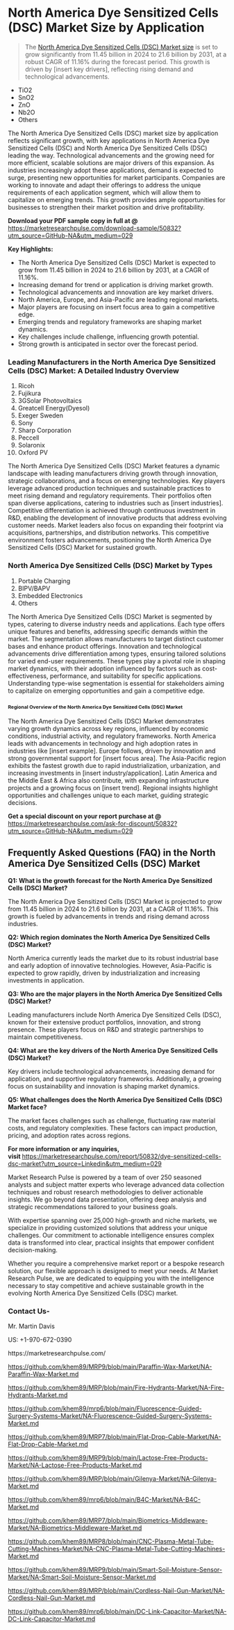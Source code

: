 <h1>North America Dye Sensitized Cells (DSC) Market&nbsp;Size by Application</h1><blockquote><p>The <a href="https://marketresearchpulse.com/download-sample/50832?utm_source=GitHub-NA&amp;utm_medium=029">North America Dye Sensitized Cells (DSC) Market size</a> is set to grow significantly from 11.45 billion in 2024 to 21.6 billion by 2031, at a robust CAGR of 11.16% during the forecast period. This growth is driven by [insert key drivers], reflecting rising demand and technological advancements.</p></blockquote><ul><li>TiO2<li> SnO2<li> ZnO<li> Nb2O<li> Others</li></ul><p>The North America Dye Sensitized Cells (DSC) market size by application reflects significant growth, with key applications in North America Dye Sensitized Cells (DSC) and North America Dye Sensitized Cells (DSC) leading the way. Technological advancements and the growing need for more efficient, scalable solutions are major drivers of this expansion. As industries increasingly adopt these applications, demand is expected to surge, presenting new opportunities for market participants. Companies are working to innovate and adapt their offerings to address the unique requirements of each application segment, which will allow them to capitalize on emerging trends. This growth provides ample opportunities for businesses to strengthen their market position and drive profitability.</p><p><strong>Download your PDF sample copy in full at @ </strong><a href="https://marketresearchpulse.com/download-sample/50832?utm_source=GitHub-NA&amp;utm_medium=029">https://marketresearchpulse.com/download-sample/50832?utm_source=GitHub-NA&amp;utm_medium=029</a></p><p><strong>Key Highlights: </strong></p><ul><li>The North America Dye Sensitized Cells (DSC) Market is expected to grow from 11.45 billion in 2024 to 21.6 billion by 2031, at a CAGR of 11.16%.</li><li>Increasing demand for trend or application is driving market growth.</li><li>Technological advancements and innovation are key market drivers.</li><li>North America, Europe, and Asia-Pacific are leading regional markets.</li><li>Major players are focusing on insert focus area to gain a competitive edge.</li><li>Emerging trends and regulatory frameworks are shaping market dynamics.</li><li>Key challenges include challenge, influencing growth potential.</li><li>Strong growth is anticipated in sector over the forecast period.</li></ul><h3>Leading Manufacturers in the North America Dye Sensitized Cells (DSC) Market: A Detailed Industry Overview</h3><ol><li>Ricoh</li><li>Fujikura</li><li>3GSolar Photovoltaics</li><li>Greatcell Energy(Dyesol)</li><li>Exeger Sweden</li><li>Sony</li><li>Sharp Corporation</li><li>Peccell</li><li>Solaronix</li><li>Oxford PV</li></ol><div class="flex max-w-full flex-col flex-grow"><div class="min-h-8 text-message flex w-full flex-col items-end gap-2 whitespace-normal break-words [.text-message+&amp;]:mt-5" dir="auto" data-message-author-role="assistant" data-message-id="fd8432e4-4910-450d-b182-61b7bfb0a01f" data-message-model-slug="gpt-4o"><div class="flex w-full flex-col gap-1 empty:hidden first:pt-[3px]"><div class="markdown prose w-full break-words dark:prose-invert light"><p>The North America Dye Sensitized Cells (DSC) Market features a dynamic landscape with leading manufacturers driving growth through innovation, strategic collaborations, and a focus on emerging technologies. Key players leverage advanced production techniques and sustainable practices to meet rising demand and regulatory requirements. Their portfolios often span diverse applications, catering to industries such as [insert industries]. Competitive differentiation is achieved through continuous investment in R&amp;D, enabling the development of innovative products that address evolving customer needs. Market leaders also focus on expanding their footprint via acquisitions, partnerships, and distribution networks. This competitive environment fosters advancements, positioning the North America Dye Sensitized Cells (DSC) Market for sustained growth.</p></div></div></div></div><h3>North America Dye Sensitized Cells (DSC) Market by Types</h3><ol><li>Portable Charging<li> BIPV/BAPV<li> Embedded Electronics<li> Others</li></ol><div class="flex max-w-full flex-col flex-grow"><div class="min-h-8 text-message flex w-full flex-col items-end gap-2 whitespace-normal break-words [.text-message+&amp;]:mt-5" dir="auto" data-message-author-role="assistant" data-message-id="084470be-0bb7-4664-bddf-5156b4f41249" data-message-model-slug="gpt-4o-mini"><div class="flex w-full flex-col gap-1 empty:hidden first:pt-[3px]"><div class="markdown prose w-full break-words dark:prose-invert light"><p>The North America Dye Sensitized Cells (DSC) Market is segmented by types, catering to diverse industry needs and applications. Each type offers unique features and benefits, addressing specific demands within the market. The segmentation allows manufacturers to target distinct customer bases and enhance product offerings. Innovation and technological advancements drive differentiation among types, ensuring tailored solutions for varied end-user requirements. These types play a pivotal role in shaping market dynamics, with their adoption influenced by factors such as cost-effectiveness, performance, and suitability for specific applications. Understanding type-wise segmentation is essential for stakeholders aiming to capitalize on emerging opportunities and gain a competitive edge.</p></div></div></div></div><h3><span style="font-size: 11px;">Regional Overview of the North America Dye Sensitized Cells (DSC) Market</span></h3><div class="flex max-w-full flex-col flex-grow"><div class="min-h-8 text-message flex w-full flex-col items-end gap-2 whitespace-normal break-words [.text-message+&amp;]:mt-5" dir="auto" data-message-author-role="assistant" data-message-id="e9038762-ce64-4e30-91c9-9bd413514231" data-message-model-slug="gpt-4o-mini"><div class="flex w-full flex-col gap-1 empty:hidden first:pt-[3px]"><div class="markdown prose w-full break-words dark:prose-invert light"><p>The North America Dye Sensitized Cells (DSC) Market demonstrates varying growth dynamics across key regions, influenced by economic conditions, industrial activity, and regulatory frameworks. North America leads with advancements in technology and high adoption rates in industries like [insert example]. Europe follows, driven by innovation and strong governmental support for [insert focus area]. The Asia-Pacific region exhibits the fastest growth due to rapid industrialization, urbanization, and increasing investments in [insert industry/application]. Latin America and the Middle East &amp; Africa also contribute, with expanding infrastructure projects and a growing focus on [insert trend]. Regional insights highlight opportunities and challenges unique to each market, guiding strategic decisions.</p></div></div></div></div><p><strong>Get a special discount on your report purchase at @ </strong><a href="https://marketresearchpulse.com/ask-for-discount/50832?utm_source=GitHub-NA&amp;utm_medium=029">https://marketresearchpulse.com/ask-for-discount/50832?utm_source=GitHub-NA&amp;utm_medium=029</a></p><h2>Frequently Asked Questions (FAQ) in the North America Dye Sensitized Cells (DSC) Market</h2><p><strong>Q1: What is the growth forecast for the North America Dye Sensitized Cells (DSC) Market?</strong></p><p>The North America Dye Sensitized Cells (DSC) Market is projected to grow from 11.45 billion in 2024 to 21.6 billion by 2031, at a CAGR of 11.16%. This growth is fueled by advancements in trends and rising demand across industries.</p><p><strong>Q2: Which region dominates the North America Dye Sensitized Cells (DSC) Market?</strong></p><p>North America currently leads the market due to its robust industrial base and early adoption of innovative technologies. However, Asia-Pacific is expected to grow rapidly, driven by industrialization and increasing investments in application.</p><p><strong>Q3: Who are the major players in the North America Dye Sensitized Cells (DSC) Market?</strong></p><p>Leading manufacturers include North America Dye Sensitized Cells (DSC), known for their extensive product portfolios, innovation, and strong presence. These players focus on R&amp;D and strategic partnerships to maintain competitiveness.</p><p><strong>Q4: What are the key drivers of the North America Dye Sensitized Cells (DSC) Market?</strong></p><p>Key drivers include technological advancements, increasing demand for application, and supportive regulatory frameworks. Additionally, a growing focus on sustainability and innovation is shaping market dynamics.</p><p><strong>Q5: What challenges does the North America Dye Sensitized Cells (DSC) Market face?</strong></p><p>The market faces challenges such as challenge, fluctuating raw material costs, and regulatory complexities. These factors can impact production, pricing, and adoption rates across regions.</p><p><strong>For more information or any inquiries, visit&nbsp;</strong><a href="https://marketresearchpulse.com/report/50832/dye-sensitized-cells-dsc-market?utm_source=Linkedin&utm_medium=029">https://marketresearchpulse.com/report/50832/dye-sensitized-cells-dsc-market?utm_source=Linkedin&utm_medium=029</a></p><p>Market Research Pulse is powered by a team of over 250 seasoned analysts and subject matter experts who leverage advanced data collection techniques and robust research methodologies to deliver actionable insights. We go beyond data presentation, offering deep analysis and strategic recommendations tailored to your business goals.</p><p>With expertise spanning over 25,000 high-growth and niche markets, we specialize in providing customized solutions that address your unique challenges. Our commitment to actionable intelligence ensures complex data is transformed into clear, practical insights that empower confident decision-making.</p><p>Whether you require a comprehensive market report or a bespoke research solution, our flexible approach is designed to meet your needs. At Market Research Pulse, we are dedicated to equipping you with the intelligence necessary to stay competitive and achieve sustainable growth in the evolving North America Dye Sensitized Cells (DSC) market.</p><h3><strong>Contact Us-</strong></h3><p>Mr. Martin Davis</p><p>US: +1-970-672-0390</p><p>https://marketresearchpulse.com/</p><p><a href="https://github.com/khem89/MRP9/blob/main/Paraffin-Wax-Market/NA-Paraffin-Wax-Market.md">https://github.com/khem89/MRP9/blob/main/Paraffin-Wax-Market/NA-Paraffin-Wax-Market.md</a></p><p><a href="https://github.com/khem89/MRP/blob/main/Fire-Hydrants-Market/NA-Fire-Hydrants-Market.md">https://github.com/khem89/MRP/blob/main/Fire-Hydrants-Market/NA-Fire-Hydrants-Market.md</a></p><p><a href="https://github.com/khem89/mrp6/blob/main/Fluorescence-Guided-Surgery-Systems-Market/NA-Fluorescence-Guided-Surgery-Systems-Market.md">https://github.com/khem89/mrp6/blob/main/Fluorescence-Guided-Surgery-Systems-Market/NA-Fluorescence-Guided-Surgery-Systems-Market.md</a></p><p><a href="https://github.com/khem89/MRP7/blob/main/Flat-Drop-Cable-Market/NA-Flat-Drop-Cable-Market.md">https://github.com/khem89/MRP7/blob/main/Flat-Drop-Cable-Market/NA-Flat-Drop-Cable-Market.md</a></p><p><a href="https://github.com/khem89/MRP9/blob/main/Lactose-Free-Products-Market/NA-Lactose-Free-Products-Market.md">https://github.com/khem89/MRP9/blob/main/Lactose-Free-Products-Market/NA-Lactose-Free-Products-Market.md</a></p><p><a href="https://github.com/khem89/MRP/blob/main/Gilenya-Market/NA-Gilenya-Market.md">https://github.com/khem89/MRP/blob/main/Gilenya-Market/NA-Gilenya-Market.md</a></p><p><a href="https://github.com/khem89/mrp6/blob/main/B4C-Market/NA-B4C-Market.md">https://github.com/khem89/mrp6/blob/main/B4C-Market/NA-B4C-Market.md</a></p><p><a href="https://github.com/khem89/MRP7/blob/main/Biometrics-Middleware-Market/NA-Biometrics-Middleware-Market.md">https://github.com/khem89/MRP7/blob/main/Biometrics-Middleware-Market/NA-Biometrics-Middleware-Market.md</a></p><p><a href="https://github.com/khem89/MRP8/blob/main/CNC-Plasma-Metal-Tube-Cutting-Machines-Market/NA-CNC-Plasma-Metal-Tube-Cutting-Machines-Market.md">https://github.com/khem89/MRP8/blob/main/CNC-Plasma-Metal-Tube-Cutting-Machines-Market/NA-CNC-Plasma-Metal-Tube-Cutting-Machines-Market.md</a></p><p><a href="https://github.com/khem89/MRP9/blob/main/Smart-Soil-Moisture-Sensor-Market/NA-Smart-Soil-Moisture-Sensor-Market.md">https://github.com/khem89/MRP9/blob/main/Smart-Soil-Moisture-Sensor-Market/NA-Smart-Soil-Moisture-Sensor-Market.md</a></p><p><a href="https://github.com/khem89/MRP/blob/main/Cordless-Nail-Gun-Market/NA-Cordless-Nail-Gun-Market.md">https://github.com/khem89/MRP/blob/main/Cordless-Nail-Gun-Market/NA-Cordless-Nail-Gun-Market.md</a></p><p><a href="https://github.com/khem89/mrp6/blob/main/DC-Link-Capacitor-Market/NA-DC-Link-Capacitor-Market.md">https://github.com/khem89/mrp6/blob/main/DC-Link-Capacitor-Market/NA-DC-Link-Capacitor-Market.md</a></p>
